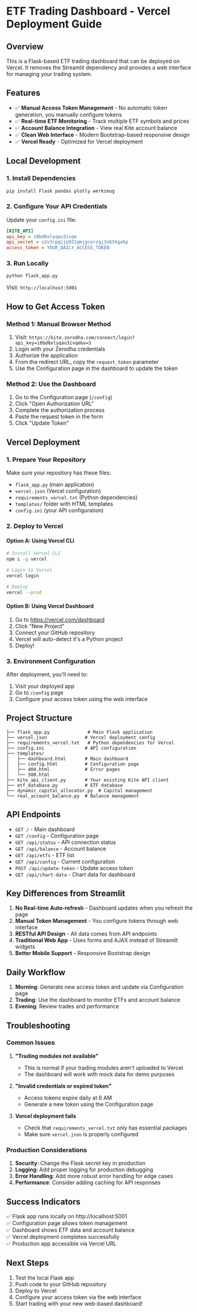 # ETF Trading Dashboard - Vercel Deployment Guide

## Overview
This is a Flask-based ETF trading dashboard that can be deployed on Vercel. It removes the Streamlit dependency and provides a web interface for managing your trading system.

## Features
- ✅ **Manual Access Token Management** - No automatic token generation, you manually configure tokens
- ✅ **Real-time ETF Monitoring** - Track multiple ETF symbols and prices
- ✅ **Account Balance Integration** - View real Kite account balance
- ✅ **Clean Web Interface** - Modern Bootstrap-based responsive design
- ✅ **Vercel Ready** - Optimized for Vercel deployment

## Local Development

### 1. Install Dependencies
```bash
pip install Flask pandas plotly werkzeug
```

### 2. Configure Your API Credentials
Update your `config.ini` file:
```ini
[KITE_API]
api_key = i0bd6xlyqau3ivqe
api_secret = s2x3rpgijq921qmjgcerzqj3x6tkge6p
access_token = YOUR_DAILY_ACCESS_TOKEN
```

### 3. Run Locally
```bash
python flask_app.py
```

Visit: `http://localhost:5001`

## How to Get Access Token

### Method 1: Manual Browser Method
1. Visit: `https://kite.zerodha.com/connect/login?api_key=i0bd6xlyqau3ivqe&v=3`
2. Login with your Zerodha credentials
3. Authorize the application
4. From the redirect URL, copy the `request_token` parameter
5. Use the Configuration page in the dashboard to update the token

### Method 2: Use the Dashboard
1. Go to the Configuration page (`/config`)
2. Click "Open Authorization URL"
3. Complete the authorization process
4. Paste the request token in the form
5. Click "Update Token"

## Vercel Deployment

### 1. Prepare Your Repository
Make sure your repository has these files:
- `flask_app.py` (main application)
- `vercel.json` (Vercel configuration)
- `requirements_vercel.txt` (Python dependencies)
- `templates/` folder with HTML templates
- `config.ini` (your API configuration)

### 2. Deploy to Vercel

#### Option A: Using Vercel CLI
```bash
# Install Vercel CLI
npm i -g vercel

# Login to Vercel
vercel login

# Deploy
vercel --prod
```

#### Option B: Using Vercel Dashboard
1. Go to https://vercel.com/dashboard
2. Click "New Project"
3. Connect your GitHub repository
4. Vercel will auto-detect it's a Python project
5. Deploy!

### 3. Environment Configuration
After deployment, you'll need to:
1. Visit your deployed app
2. Go to `/config` page
3. Configure your access token using the web interface

## Project Structure

```
├── flask_app.py              # Main Flask application
├── vercel.json              # Vercel deployment config
├── requirements_vercel.txt   # Python dependencies for Vercel
├── config.ini               # API configuration
├── templates/
│   ├── dashboard.html       # Main dashboard
│   ├── config.html          # Configuration page
│   ├── 404.html             # Error pages
│   └── 500.html
├── kite_api_client.py       # Your existing Kite API client
├── etf_database.py          # ETF database
├── dynamic_capital_allocator.py  # Capital management
└── real_account_balance.py  # Balance management
```

## API Endpoints

- `GET /` - Main dashboard
- `GET /config` - Configuration page
- `GET /api/status` - API connection status
- `GET /api/balance` - Account balance
- `GET /api/etfs` - ETF list
- `GET /api/config` - Current configuration
- `POST /api/update-token` - Update access token
- `GET /api/chart-data` - Chart data for dashboard

## Key Differences from Streamlit

1. **No Real-time Auto-refresh** - Dashboard updates when you refresh the page
2. **Manual Token Management** - You configure tokens through web interface
3. **RESTful API Design** - All data comes from API endpoints
4. **Traditional Web App** - Uses forms and AJAX instead of Streamlit widgets
5. **Better Mobile Support** - Responsive Bootstrap design

## Daily Workflow

1. **Morning**: Generate new access token and update via Configuration page
2. **Trading**: Use the dashboard to monitor ETFs and account balance
3. **Evening**: Review trades and performance

## Troubleshooting

### Common Issues

1. **"Trading modules not available"**
   - This is normal if your trading modules aren't uploaded to Vercel
   - The dashboard will work with mock data for demo purposes

2. **"Invalid credentials or expired token"**
   - Access tokens expire daily at 6 AM
   - Generate a new token using the Configuration page

3. **Vercel deployment fails**
   - Check that `requirements_vercel.txt` only has essential packages
   - Make sure `vercel.json` is properly configured

### Production Considerations

1. **Security**: Change the Flask secret key in production
2. **Logging**: Add proper logging for production debugging
3. **Error Handling**: Add more robust error handling for edge cases
4. **Performance**: Consider adding caching for API responses

## Success Indicators

✅ Flask app runs locally on http://localhost:5001  
✅ Configuration page allows token management  
✅ Dashboard shows ETF data and account balance  
✅ Vercel deployment completes successfully  
✅ Production app accessible via Vercel URL  

## Next Steps

1. Test the local Flask app
2. Push code to your GitHub repository
3. Deploy to Vercel
4. Configure your access token via the web interface
5. Start trading with your new web-based dashboard!